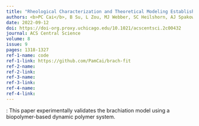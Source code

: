 ```yaml
---
title: "Rheological Characterization and Theoretical Modeling Establish Molecular Design Rules for Tailored Dynamically Associating Polymers"
authors: <b>PC Cai</b>, B Su, L Zou, MJ Webber, SC Heilshorn, AJ Spakowitz
date: 2022-09-12
doi: https://doi-org.proxy.uchicago.edu/10.1021/acscentsci.2c00432
journal: ACS Central Science
volume: 8
issue: 9
pages: 1318-1327
ref-1-name: code
ref-1-link: https://github.com/PamCai/brach-fit
ref-2-name: 
ref-2-link: 
ref-3-name:
ref-3-link:
ref-4-name:
ref-4-link:
---
```


: This paper experimentally validates the brachiation model using a biopolymer-based dynamic polymer system.
